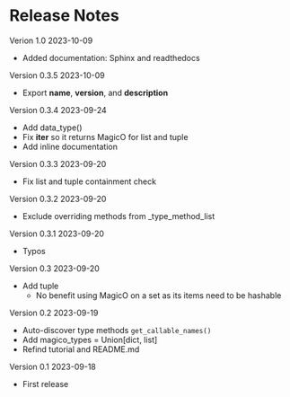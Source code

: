 # Release Notes

Verion 1.0 2023-10-09
- Added documentation: Sphinx and readthedocs

Version 0.3.5 2023-10-09
- Export __name__, __version__, and __description__

Version 0.3.4 2023-09-24
- Add data_type()
- Fix __iter__ so it returns MagicO for list and tuple
- Add inline documentation

Version 0.3.3 2023-09-20
- Fix list and tuple containment check

Version 0.3.2 2023-09-20
- Exclude overriding methods from _type_method_list

Version 0.3.1 2023-09-20
- Typos

Version 0.3 2023-09-20
- Add tuple
  - No benefit using MagicO on a set as its items need to be hashable

Version 0.2 2023-09-19
- Auto-discover type methods `get_callable_names()`
- Add magico_types = Union[dict, list]
- Refind tutorial and README.md

Version 0.1 2023-09-18
- First release
